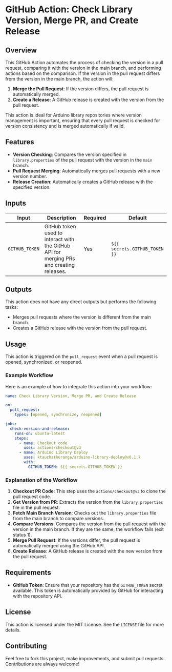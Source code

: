 # GitHub Action: Check Library Version, Merge PR, and Create Release

## Overview

This GitHub Action automates the process of checking the version in a pull request, comparing it with the version in the main branch, and performing actions based on the comparison. If the version in the pull request differs from the version in the main branch, the action will:

1. **Merge the Pull Request**: If the version differs, the pull request is automatically merged.
2. **Create a Release**: A GitHub release is created with the version from the pull request.

This action is ideal for Arduino library repositories where version management is important, ensuring that every pull request is checked for version consistency and is merged automatically if valid.

## Features

- **Version Checking**: Compares the version specified in `library.properties` of the pull request with the version in the `main` branch.
- **Pull Request Merging**: Automatically merges pull requests with a new version number.
- **Release Creation**: Automatically creates a GitHub release with the specified version.

## Inputs

| Input              | Description                                                             | Required | Default                  |
|--------------------|-------------------------------------------------------------------------|----------|--------------------------|
| `GITHUB_TOKEN`     | GitHub token used to interact with the GitHub API for merging PRs and creating releases. | Yes      | `${{ secrets.GITHUB_TOKEN }}` |

## Outputs

This action does not have any direct outputs but performs the following tasks:
- Merges pull requests where the version is different from the main branch.
- Creates a GitHub release with the version from the pull request.

## Usage

This action is triggered on the `pull_request` event when a pull request is opened, synchronized, or reopened.

### Example Workflow

Here is an example of how to integrate this action into your workflow:

```yaml
name: Check Library Version, Merge PR, and Create Release

on:
  pull_request:
    types: [opened, synchronize, reopened]

jobs:
  check-version-and-release:
    runs-on: ubuntu-latest
    steps:
      - name: Checkout code
        uses: actions/checkout@v3
      - name: Arduino Library Deploy
        uses: ktauchathuranga/arduino-library-deploy@v0.1.7
        with:
          GITHUB_TOKEN: ${{ secrets.GITHUB_TOKEN }}
```

### Explanation of the Workflow

1. **Checkout PR Code**: This step uses the `actions/checkout@v3` to clone the pull request code.
2. **Get Version from PR**: Extracts the version from the `library.properties` file in the pull request.
3. **Fetch Main Branch Version**: Checks out the `library.properties` file from the main branch to compare versions.
4. **Compare Versions**: Compares the version from the pull request with the version in the main branch. If they are the same, the workflow fails (exit status 1).
5. **Merge Pull Request**: If the versions differ, the pull request is automatically merged using the GitHub API.
6. **Create Release**: A GitHub release is created with the new version from the pull request.

## Requirements

- **GitHub Token**: Ensure that your repository has the `GITHUB_TOKEN` secret available. This token is automatically provided by GitHub for interacting with the repository API.

## License

This action is licensed under the MIT License. See the `LICENSE` file for more details.

## Contributing

Feel free to fork this project, make improvements, and submit pull requests. Contributions are always welcome!

